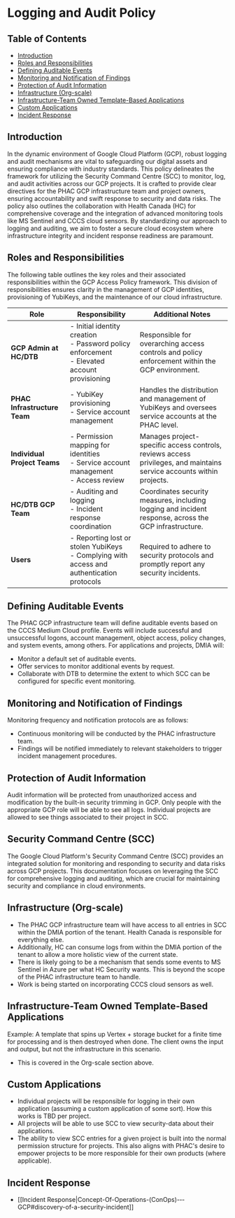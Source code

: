 # Logging and Audit Policy

## Table of Contents
- [Introduction](#introduction)
- [Roles and Responsibilities](#roles-and-responsibilities)
- [Defining Auditable Events](#defining-auditable-events)
- [Monitoring and Notification of Findings](#monitoring-and-notification-of-findings)
- [Protection of Audit Information](#protection-of-audit-information)
- [Infrastructure (Org-scale)](#infrastructure-org-scale)
- [Infrastructure-Team Owned Template-Based Applications](#infrastructure-team-owned-template-based-applications)
- [Custom Applications](#custom-applications)
- [Incident Response](#incident-response)

## Introduction
In the dynamic environment of Google Cloud Platform (GCP), robust logging and audit mechanisms are vital to safeguarding our digital assets and ensuring compliance with industry standards. This policy delineates the framework for utilizing the Security Command Centre (SCC) to monitor, log, and audit activities across our GCP projects. It is crafted to provide clear directives for the PHAC GCP infrastructure team and project owners, ensuring accountability and swift response to security and data risks. The policy also outlines the collaboration with Health Canada (HC) for comprehensive coverage and the integration of advanced monitoring tools like MS Sentinel and CCCS cloud sensors. By standardizing our approach to logging and auditing, we aim to foster a secure cloud ecosystem where infrastructure integrity and incident response readiness are paramount.

## Roles and Responsibilities

The following table outlines the key roles and their associated responsibilities within the GCP Access Policy framework. This division of responsibilities ensures clarity in the management of GCP identities, provisioning of YubiKeys, and the maintenance of our cloud infrastructure.

| Role                                             | Responsibility                                                                                      | Additional Notes                                                                                                      |
|--------------------------------------------------|-----------------------------------------------------------------------------------------------------|-----------------------------------------------------------------------------------------------------------------------|
| **GCP Admin at HC/DTB**                          | - Initial identity creation<br>- Password policy enforcement<br>- Elevated account provisioning      | Responsible for overarching access controls and policy enforcement within the GCP environment.                         |
| **PHAC Infrastructure Team**                     | - YubiKey provisioning<br>- Service account management                                              | Handles the distribution and management of YubiKeys and oversees service accounts at the PHAC level.                   |
| **Individual Project Teams**                     | - Permission mapping for identities<br>- Service account management<br>- Access review              | Manages project-specific access controls, reviews access privileges, and maintains service accounts within projects.   |
| **HC/DTB GCP Team**                              | - Auditing and logging<br>- Incident response coordination                                          | Coordinates security measures, including logging and incident response, across the GCP infrastructure.                 |
| **Users**                                        | - Reporting lost or stolen YubiKeys<br>- Complying with access and authentication protocols         | Required to adhere to security protocols and promptly report any security incidents. 

## Defining Auditable Events
The PHAC GCP infrastructure team will define auditable events based on the CCCS Medium Cloud profile. Events will include successful and unsuccessful logons, account management, object access, policy changes, and system events, among others. For applications and projects, DMIA will:
- Monitor a default set of auditable events.
- Offer services to monitor additional events by request.
- Collaborate with DTB to determine the extent to which SCC can be configured for specific event monitoring.

## Monitoring and Notification of Findings
Monitoring frequency and notification protocols are as follows:
- Continuous monitoring will be conducted by the PHAC infrastructure team.
- Findings will be notified immediately to relevant stakeholders to trigger incident management procedures.

## Protection of Audit Information
Audit information will be protected from unauthorized access and modification by the built-in security trimming in GCP. Only people with the appropriate GCP role will be able to see all logs.  Individual projects are allowed to see things associated to their project in SCC.


## Security Command Centre (SCC)
The Google Cloud Platform's Security Command Centre (SCC) provides an integrated solution for monitoring and responding to security and data risks across GCP projects. This documentation focuses on leveraging the SCC for comprehensive logging and auditing, which are crucial for maintaining security and compliance in cloud environments.
## Infrastructure (Org-scale)
* The PHAC GCP infrastructure team will have access to all entries in SCC within the DMIA portion of the tenant.  Health Canada is responsible for everything else.
* Additionally, HC can consume logs from within the DMIA portion of the tenant to allow a more holistic view of the current state.
* There is likely going to be a mechanism that sends some events to MS Sentinel in Azure per what HC Security wants.  This is beyond the scope of the PHAC infrastructure team to handle.
* Work is being started on incorporating CCCS cloud sensors as well.
## Infrastructure-Team Owned Template-Based Applications
Example: A template that spins up Vertex + storage bucket for a finite time for processing and is then destroyed when done.  The client owns the input and output, but not the infrastructure in this scenario.
* This is covered in the Org-scale section above.
## Custom Applications
* Individual projects will be responsible for logging in their own application (assuming a custom application of some sort).  How this works is TBD per project.
* All projects will be able to use SCC to view security-data about their applications.
* The ability to view SCC entries for a given project is built into the normal permission structure for projects.  This also aligns with PHAC's desire to empower projects to be more responsible for their own products (where applicable).
## Incident Response
* [[Incident Response|Concept-Of-Operations-(ConOps)-‐-GCP#discovery-of-a-security-incident]]
